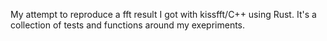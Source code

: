 My attempt to reproduce a fft result I got with kissfft/C++ using Rust.
It's a collection of tests and functions around my exepriments.